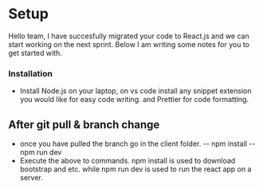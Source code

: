 # Setup

Hello team, I have succesfully migrated your code to React.js and we can start working on the next sprint. Below I am writing some notes for you to get started with.

### Installation
- Install Node.js on your laptop, on vs code install any snippet extension you would like for easy code writing. and Prettier for code formatting.

## After git pull & branch change
- once you have pulled the branch go in the client folder.
--  npm install 
--  npm run dev
- Execute the above to commands. npm install is used to download bootstrap and etc. while npm run dev is used to run the react app on a server.

